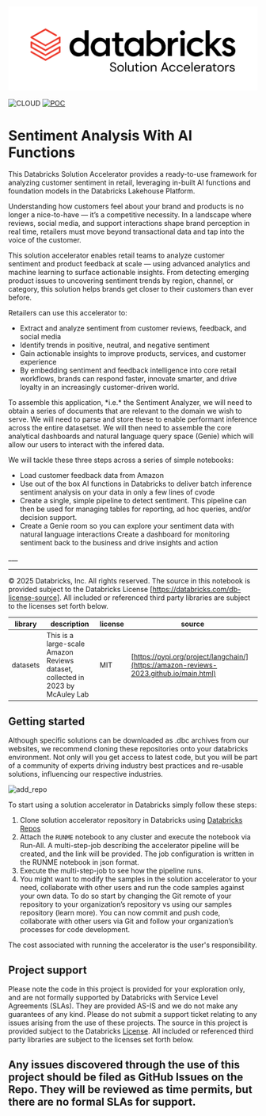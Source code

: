 ![image](https://raw.githubusercontent.com/databricks-industry-solutions/.github/main/profile/solacc_logo_wide.png)

![CLOUD](https://img.shields.io/badge/CLOUD-AWS+Azure-blue?logo=googlecloud&style=for-the-badge)
[![POC](https://img.shields.io/badge/POC-10_days-green?style=for-the-badge)](https://databricks.com/try-databricks)


# Sentiment Analysis With AI Functions

This Databricks Solution Accelerator provides a ready-to-use framework for analyzing customer sentiment in retail, leveraging in-built AI functions and foundation models in the Databricks Lakehouse Platform.

Understanding how customers feel about your brand and products is no longer a nice-to-have — it’s a competitive necessity. In a landscape where reviews, social media, and support interactions shape brand perception in real time, retailers must move beyond transactional data and tap into the voice of the customer.

This solution accelerator enables retail teams to analyze customer sentiment and product feedback at scale — using advanced analytics and machine learning to surface actionable insights. From detecting emerging product issues to uncovering sentiment trends by region, channel, or category, this solution helps brands get closer to their customers than ever before.

Retailers can use this accelerator to:
 - Extract and analyze sentiment from customer reviews, feedback, and social media
 - Identify trends in positive, neutral, and negative sentiment
 - Gain actionable insights to improve products, services, and customer experience
 - By embedding sentiment and feedback intelligence into core retail workflows, brands can respond faster, innovate smarter, and drive loyalty in an increasingly customer-driven world.

</p>
To assemble this application, *i.e.* the Sentiment Analyzer, we will need to obtain a series of documents that are relevant to the domain we wish to serve.  We will need to parse and store these to enable performant inference across the entire datasetset. We will then need to assemble the core analytical dashboards and natural language query space (Genie) which will allow our users to interact with the infered data.

We will tackle these three steps across a series of simple notebooks:</p>

- Load customer feedback data from Amazon
- Use out of the box AI functions in Databricks to deliver batch inference sentiment analysis on your data in only a few lines of cvode
- Create a single, simple pipeline to detect sentiment. This pipeline can then be used for managing tables for reporting, ad hoc queries, and/or decision support.
- Create a Genie room so you can explore your sentiment data with natural language interactions Create a dashboard for monitoring sentiment back to the business and drive insights and action
</p>
___
<mike.dobing@databricks.com>

---

&copy; 2025 Databricks, Inc. All rights reserved. The source in this notebook is provided subject to the Databricks License [https://databricks.com/db-license-source].  All included or referenced third party libraries are subject to the licenses set forth below.

| library                                | description             | license    | source                                              |
|----------------------------------------|-------------------------|------------|-----------------------------------------------------|
| datasets |This is a large-scale Amazon Reviews dataset, collected in 2023 by McAuley Lab| MIT  |   [https://pypi.org/project/langchain/](https://amazon-reviews-2023.github.io/main.html) |


## Getting started

Although specific solutions can be downloaded as .dbc archives from our websites, we recommend cloning these repositories onto your databricks environment. Not only will you get access to latest code, but you will be part of a community of experts driving industry best practices and re-usable solutions, influencing our respective industries. 

<img width="500" alt="add_repo" src="https://user-images.githubusercontent.com/4445837/177207338-65135b10-8ccc-4d17-be21-09416c861a76.png">

To start using a solution accelerator in Databricks simply follow these steps: 

1. Clone solution accelerator repository in Databricks using [Databricks Repos](https://www.databricks.com/product/repos)
2. Attach the `RUNME` notebook to any cluster and execute the notebook via Run-All. A multi-step-job describing the accelerator pipeline will be created, and the link will be provided. The job configuration is written in the RUNME notebook in json format. 
3. Execute the multi-step-job to see how the pipeline runs. 
4. You might want to modify the samples in the solution accelerator to your need, collaborate with other users and run the code samples against your own data. To do so start by changing the Git remote of your repository  to your organization’s repository vs using our samples repository (learn more). You can now commit and push code, collaborate with other users via Git and follow your organization’s processes for code development.

The cost associated with running the accelerator is the user's responsibility.


## Project support 

Please note the code in this project is provided for your exploration only, and are not formally supported by Databricks with Service Level Agreements (SLAs). They are provided AS-IS and we do not make any guarantees of any kind. Please do not submit a support ticket relating to any issues arising from the use of these projects. The source in this project is provided subject to the Databricks [License](./LICENSE). All included or referenced third party libraries are subject to the licenses set forth below.

Any issues discovered through the use of this project should be filed as GitHub Issues on the Repo. They will be reviewed as time permits, but there are no formal SLAs for support. 
---
